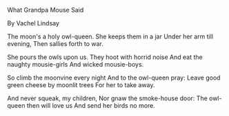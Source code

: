 What Grandpa Mouse Said

By Vachel Lindsay


The moon's a holy owl-queen.
She keeps them in a jar
Under her arm till evening,
Then sallies forth to war.

She pours the owls upon us.
They hoot with horrid noise
And eat the naughty mousie-girls
And wicked mousie-boys.

So climb the moonvine every night
And to the owl-queen pray:
Leave good green cheese by moonlit trees
For her to take away.

And never squeak, my children,
Nor gnaw the smoke-house door:
The owl-queen then will love us
And send her birds no more.
